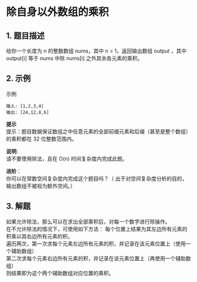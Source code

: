 # 除自身以外数组的乘积

## 1. 题目描述
给你一个长度为 n 的整数数组 nums，其中 n > 1，返回输出数组 output ，其中 output[i] 等于 nums 中除 nums[i] 之外其余各元素的乘积。

## 2. 示例
示例
```
输入: [1,2,3,4]
输出: [24,12,8,6]
```

**提示**   
提示：题目数据保证数组之中任意元素的全部前缀元素和后缀（甚至是整个数组）的乘积都在 32 位整数范围内。

**说明**:   
请不要使用除法，且在 O(n) 时间复杂度内完成此题。

**进阶**：  
你可以在常数空间复杂度内完成这个题目吗？（ 出于对空间复杂度分析的目的，输出数组不被视为额外空间。）

## 3. 解题
如果允许除法，那么可以在求出全部乘积后，对每一个数字进行除操作。  
在不允许除法的情况下，可使用如下方法：
每个位置上结果为其左边所有元素的积乘以其右边所有元素的积。  
遍历两次，第一次求每个元素左边所有元素的积，并记录在该元素位置上（使用一个辅助数组）  
第二次求每个元素右边所有元素的积，并记录在该元素位置上（再使用一个辅助数组）  
则结果即为这个两个辅助数组对应位置的乘积。

